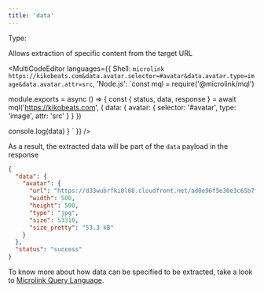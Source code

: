 ```yaml
---
title: 'data'
--- 
```


Type: <Type children='<object>'/>

Allows extraction of specific content from the target URL

<MultiCodeEditor languages={{
  Shell: `microlink https://kikobeats.com&data.avatar.selector=#avatar&data.avatar.type=image&data.avatar.attr=src`,
  'Node.js': `const mql = require('@microlink/mql')
 
module.exports = async () => {
  const { status, data, response } = await mql('https://kikobeats.com', {
    data: {
      avatar: {
        selector: '#avatar',
        type: 'image',
        attr: 'src'
      }
    }
  })
    
 console.log(data)
}
  `
  }} 
/>

<Figcaption children="The data extraction need to be defined at least with a CSS selector." />

As a result, the extracted data will be part of the `data` payload in the response

```json
{
  "data": {
    "avatar": {
      "url": "https://d33wubrfki0l68.cloudfront.net/ad0e96f5e30e3c65b7ff31e5a637fea070356f0b/eaa58/images/avatar.jpg",
      "width": 500,
      "height": 500,
      "type": "jpg",
      "size": 53310,
      "size_pretty": "53.3 kB"
    }
  },
  "status": "success"
}
```

To know more about how data can be specified to be extracted, take a look to [Microlink Query Language](/docs/mql/getting-started/overview).
